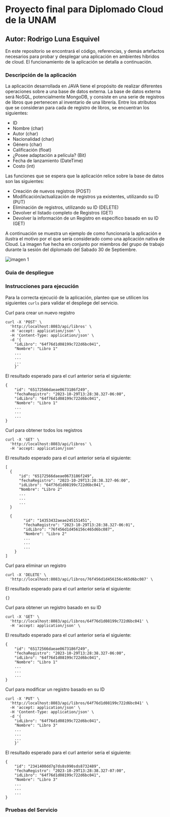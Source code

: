 # Proyecto final para Diplomado Cloud de la UNAM
## Autor: Rodrigo Luna Esquivel

En este repositorio se encontrará el código, referencias, y demás artefactos necesarios para probar y desplegar una aplicación en ambientes híbridos de cloud.
El funcionamiento de la aplicación se detalla a continuación.

### Descripción de la aplicación

La aplicación desarrollada en JAVA tiene el propósito de realizar diferentes operaciones sobre a una base de datos externa.
La base de datos externa será NoSQL, potencialmente MongoDB, y consiste en una serie de registros de libros que pertenecen al inventario de una librería. 
Entre los atributos que se consideran para cada de registro de libros, se encuentran los siguientes:
* ID
* Nombre (char)
* Autor (char)
* Nacionalidad (char)
* Género (char)
* Calificación (float)
* ¿Posee adaptación a película? (Bit)
* Fecha de lanzamiento (DateTime)
* Costo (int)

Las funciones que se espera que la aplicación relice sobre la base de datos son las siguientes:
* Creación de nuevos registros (POST)
* Modificación/actualización de registros ya existentes, utilizando su ID (PUT)
* Eliminación de registros, utilizando su ID (DELETE)
* Devolver el listado completo de Registros (GET)
* Devolver la información de un Registro en específico basado en su ID (GET)

A continuación se muestra un ejemplo de como funcionaría la aplicación e ilustra el motivo por el que sería considerado como una aplicación nativa de Cloud. La imagen fue hecha en conjunto por miembros del grupo de trabajo durante la sesión del diplomado del Sabado 30 de Septiembre.

![imagen 1](https://github.com/R-Luna75/Diplo_Cloud_FinalProject/assets/68251180/392ea187-a79f-47ff-8a7c-f327018a4297)

### Guia de despliegue



### Instrucciones para ejecución

Para la correcta ejecució de la aplicación, planteo que se utilicen los siguientes `curls` para validar el 
despliege del servicio.

Curl para crear un nuevo registro

```shell
curl -X 'POST' \
  'http://localhost:8083/api/libros' \
  -H 'accept: application/json' \
  -H 'Content-Type: application/json' \
  -d '{
    "idLibro": "64f76d1d08199c722d6bc041",
    "Nombre": "Libro 1"
    ...
    ...
    ...
    }' 
```

El resultado esperado para el curl anterior seria el siguiente:

```
{
    "id": "65172566daeae0673186f249",
    "fechaRegistro": "2023-10-29T13:28:38.327-06:00",
    "idLibro": "64f76d1d08199c722d6bc041",
    "Nombre": "Libro 1"
    ...
    ...
    ...
}
```

Curl para obtener todos los registros

```shell
curl -X 'GET' \
  'http://localhost:8083/api/libros' \
  -H 'accept: application/json'
```

El resultado esperado para el curl anterior seria el siguiente:

```
[
  {
      "id": "65172566daeae0673186f249",
      "fechaRegistro": "2023-10-29T13:28:38.327-06:00",
      "idLibro": "64f76d1d08199c722d6bc041",
      "Nombre": "Libro 2"
      ...
      ...
      ...
  }

  {
        "id": "14353432aeae245151451",
        "fechaRegistro": "2023-10-29T13:28:38.327-06:01",
        "idLibro": "76f456d1d456156c465d6bc087",
        "Nombre": "Libro 2"
        ...
        ...
        ...
    }
]
```

Curl para eliminar un registro

```shell
curl -X 'DELETE' \
  'http://localhost:8083/api/libros/76f456d1d456156c465d6bc087' \
```

El resultado esperado para el curl anterior seria el siguiente:

```
{}
```

Curl para obtener un registro basado en su ID

```shell
curl -X 'GET' \
  'http://localhost:8083/api/libros/64f76d1d08199c722d6bc041' \
  -H 'accept: application/json' \
```

El resultado esperado para el curl anterior seria el siguiente:

```
{
    "id": "65172566daeae0673186f249",
    "fechaRegistro": "2023-10-29T13:28:38.327-06:00",
    "idLibro": "64f76d1d08199c722d6bc041",
    "Nombre": "Libro 1"
    ...
    ...
    ...
}
```

Curl para modificar un registro basado en su ID

```shell
curl -X 'PUT' \
  'http://localhost:8083/api/libros/64f76d1d08199c722d6bc041' \
  -H 'accept: application/json' \
  -H 'Content-Type: application/json' \
  -d '{
    "idLibro": "64f76d1d08199c722d6bc041",
    "Nombre": "Libro 3"
    ...
    ...
    ...
    }' 
```

El resultado esperado para el curl anterior seria el siguiente:

```
{
    "id": "2341400dd7g7ds8s990sds8732489",
    "fechaRegistro": "2023-10-29T13:28:38.327-07:00",
    "idLibro": "64f76d1d08199c722d6bc041",
    "Nombre": "Libro 3"
    ...
    ...
    ...
}
```


### Pruebas del Servicio

